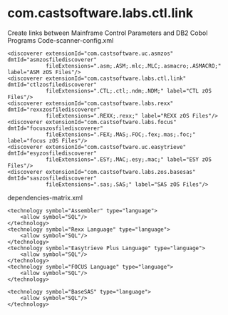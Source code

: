 # com.castsoftware.labs.ctl.link

Create links between Mainframe Control Parameters and DB2 Cobol Programs 
Code-scanner-config.xml

	<discoverer extensionId="com.castsoftware.uc.asmzos" dmtId="asmzosfilediscoverer"
                fileExtensions=".asm;.ASM;.mlc;.MLC;.asmacro;.ASMACRO;" label="ASM zOS Files"/>
    <discoverer extensionId="com.castsoftware.labs.ctl.link" dmtId="ctlzosfilediscoverer"
                fileExtensions=".CTL;.ctl;.ndm;.NDM;" label="CTL zOS Files"/>
    <discoverer extensionId="com.castsoftware.labs.rexx" dmtId="rexxzosfilediscoverer"
                fileExtensions=".REXX;.rexx;" label="REXX zOS Files"/>    
    <discoverer extensionId="com.castsoftware.labs.focus" dmtId="focuszosfilediscoverer"
                fileExtensions=".FEX;.MAS;.FOC;.fex;.mas;.foc;" label="focus zOS Files"/>    
    <discoverer extensionId="com.castsoftware.uc.easytrieve" dmtId="esyzosfilediscoverer"
                fileExtensions=".ESY;.MAC;.esy;.mac;" label="ESY zOS Files"/>    
    <discoverer extensionId="com.castsoftware.labs.zos.basesas" dmtId="saszosfilediscoverer"
                fileExtensions=".sas;.SAS;" label="SAS zOS Files"/> 


dependencies-matrix.xml

    <technology symbol="Assembler" type="language">
        <allow symbol="SQL"/>
    </technology>
    <technology symbol="Rexx Language" type="language">
        <allow symbol="SQL"/>
    </technology> 
    <technology symbol="Easytrieve Plus Language" type="language">
        <allow symbol="SQL"/>
    </technology>
    <technology symbol="FOCUS Language" type="language">
        <allow symbol="SQL"/>
    </technology>

    <technology symbol="BaseSAS" type="language">
        <allow symbol="SQL"/>
    </technology>
